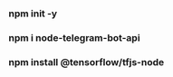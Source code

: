 ### npm init -y <br />
### npm i node-telegram-bot-api <br />
### npm install @tensorflow/tfjs-node  
